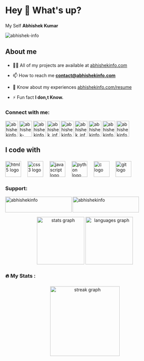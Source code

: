 <h1 align="left">Hey 👋 What's up?</h1>

###

<p align="left">My Self <b>Abhishek Kumar</b></p>

<p align="left"> <img src="https://komarev.com/ghpvc/?username=abhishek-info&label=Profile%20views&color=0e75b6&style=flat" alt="abhishek-info" /> </p>

###

<h2 align="left">About me</h2>

###

- 👨‍💻 All of my projects are available at [abhishekinfo.com](abhishekinfo.com)

- 📫 How to reach me **contact@abhishekinfo.com**

- 📄 Know about my experiences [abhishekinfo.com/resume](abhishekinfo.com/resume)

- ⚡ Fun fact **I don,t Know.**

###

<h3 align="left">Connect with me:</h3>
<p align="left">
<a href="https://twitter.com/abhishekinfo108" target="blank"><img align="center" src="https://raw.githubusercontent.com/rahuldkjain/github-profile-readme-generator/master/src/images/icons/Social/twitter.svg" alt="abhishekinfo108" height="50" width="40"  /></a>
<a href="https://linkedin.com/in/abhishek-info" target="blank"><img align="center" src="https://raw.githubusercontent.com/rahuldkjain/github-profile-readme-generator/master/src/images/icons/Social/linked-in-alt.svg" alt="abhishek-info" height="50" width="40"  /></a>
<a href="https://fb.com/abhishekinfo" target="blank"><img align="center" src="https://raw.githubusercontent.com/rahuldkjain/github-profile-readme-generator/master/src/images/icons/Social/facebook.svg" alt="abhishekinfo" height="50" width="40"  /></a>
<a href="https://instagram.com/abhishek_info" target="blank"><img align="center" src="https://raw.githubusercontent.com/rahuldkjain/github-profile-readme-generator/master/src/images/icons/Social/instagram.svg" alt="abhishek_info" height="50" width="40"  /></a>
<a href="https://www.youtube.com/c/abhishekinfo108" target="blank"><img align="center" src="https://raw.githubusercontent.com/rahuldkjain/github-profile-readme-generator/master/src/images/icons/Social/youtube.svg" alt="abhishekinfo108" height="50" width="40"  /></a>
<a href="https://www.codechef.com/users/abhishek_info" target="blank"><img align="center" src="https://cdn.jsdelivr.net/npm/simple-icons@3.1.0/icons/codechef.svg" alt="abhishek_info" height="50" width="40"  /></a>
<a href="https://www.hackerrank.com/abhishekinfo" target="blank"><img align="center" src="https://raw.githubusercontent.com/rahuldkjain/github-profile-readme-generator/master/src/images/icons/Social/hackerrank.svg" alt="abhishekinfo" height="50" width="40"  /></a>
<a href="https://www.leetcode.com/abhishekinfo" target="blank"><img align="center" src="https://raw.githubusercontent.com/rahuldkjain/github-profile-readme-generator/master/src/images/icons/Social/leet-code.svg" alt="abhishekinfo" height="50" width="40"  /></a>
<a href="https://discord.gg/abhishekinfo" target="blank"><img align="center" src="https://raw.githubusercontent.com/rahuldkjain/github-profile-readme-generator/master/src/images/icons/Social/discord.svg" alt="abhishekinfo" height="50" width="40"  /></a>
</p>

###

<h2 align="left">I code with</h2>

###

<div align="left">
  <img src="https://cdn.jsdelivr.net/gh/devicons/devicon/icons/html5/html5-original.svg" height="50" alt="html5 logo"  />
  <img width="12" />
  <img src="https://cdn.jsdelivr.net/gh/devicons/devicon/icons/css3/css3-original.svg" height="50" alt="css3 logo"  />
  <img width="12" />
  <img src="https://cdn.jsdelivr.net/gh/devicons/devicon/icons/javascript/javascript-original.svg" height="50" alt="javascript logo"  />
  <img width="12" />
  <img src="https://cdn.jsdelivr.net/gh/devicons/devicon/icons/python/python-original.svg" height="50" alt="python logo"  />
  <img width="12" />
  <img src="https://cdn.jsdelivr.net/gh/devicons/devicon/icons/c/c-original.svg" height="50" alt="c logo"  />
  <img width="12" />
  <img src="https://cdn.jsdelivr.net/gh/devicons/devicon/icons/git/git-original.svg" height="50" alt="git logo"  />
</div>

<h3 align="left">Support:</h3>
<p><a href="https://www.buymeacoffee.com/abhishekinfo"> <img align="left" src="https://cdn.buymeacoffee.com/buttons/v2/default-yellow.png" height="50" width="210" alt="abhishekinfo" /></a><a href="https://ko-fi.com/abhishekinfo"> <img align="left" src="https://cdn.ko-fi.com/cdn/kofi3.png?v=3" height="50" width="210" alt="abhishekinfo" /></a></p><br><br>

###


<h2 align="left"> </h2>

###

<div align="center">
  <img src="https://github-readme-stats.vercel.app/api?username=abhishek-info&hide_title=false&hide_rank=false&show_icons=true&include_all_commits=true&count_private=true&disable_animations=false&theme=dark&locale=en&hide_border=false" height="150" alt="stats graph"  />
  <img src="https://github-readme-stats.vercel.app/api/top-langs?username=abhishek-info&locale=en&hide_title=false&layout=compact&card_width=320&langs_count=5&theme=dark&hide_border=false" height="150" alt="languages graph"  />
</div>

###

<h3 align="left">🔥   My Stats :</h3>

###

<div align="center">
  <img src="https://streak-stats.demolab.com?user=abhishek-info&locale=en&mode=daily&theme=dark&hide_border=false&border_radius=5&order=3" height="220" alt="streak graph"  />
</div>

###
